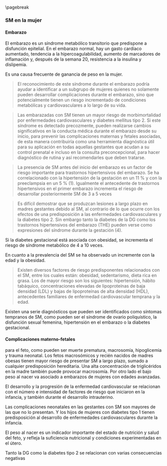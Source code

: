 \pagebreak

### SM en la mujer

#### Embarazo

El embarazo es un síndrome metabólico transitorio que predispone a disfunción epitelial. En el embarazo normal, hay un gasto cardíaco aumentado, tendencia a la hipercoagulabilidad, aumento de marcadores de inflamación y, después de la semana 20, resistencia a la insulina y dislipemia. 

Es una causa frecuente de ganancia de peso en la mujer.

> El reconocimiento de este síndrome durante el embarazo podría ayudar a identificar a un subgrupo de mujeres quienes no solamente pueden desarrollar complicaciones durante el embarazo, sino que potencialmente tienen un riesgo incrementado de condiciones metabólicas y cardiovasculares a lo largo de su vida.

> Las embarazadas con SM tienen un mayor riesgo de morbimortalidad por enfermedades cardiovasculares y diabetes mellitus tipo 2. Si este síndrome es detectado precozmente, pueden realizarse cambios significativos en la conducta médica durante el embarazo desde su inicio, para prevenir las complicaciones maternas y fetales asociadas, de esta manera contribuiría como una herramienta diagnóstica útil para su aplicación en todas aquellas gestantes que acudan a su control prenatal e incluso en la consulta preconcepcional, para hacer diagnóstico de rutina y así recomendarles que deben tratarse.

> La presencia de SM antes del inicio del embarazo es un factor de riesgo importante para trastornos hipertensivos del embarazo. Se ha correlacionado con la hipertensión de la gestación en un 11 % y con la preeclampsia en un 5 % (1). Igualmente el antecedente de trastornos hipertensivos en el primer embarazo incrementa el riesgo de desarrollar posteriormente SM de 3 a 5 veces

> Es difícil demostrar que se produzcan lesiones a largo plazo en madres gestantes debido al SM, al contrario de lo que ocurre con los efectos de una predisposición a las enfermedades cardiovasculares y la diabetes tipo 2. Sin embargo tanto la diabetes de la DG como los trastornos hipertensivos del embarazo (THE) pueden verse como expresiones del síndrome durante la gestación (4).

Si la diabetes gestacional está asociada con obesidad, se incrementa el riesgo de síndrome metabólico de 4 a 10 veces.

En cuanto a la prevalencia del SM se ha observado un incremente con la edad y la obesidad.

> Existen diversos factores de riesgo predisponentes relacionados con el SM, entre los cuales están: obesidad, sedentarismo, dieta rica en grasa. Los de mayor riesgo son los siguientes: hipertensión, hábito tabáquico, concentraciones elevadas de lipoproteínas de baja densidad (LDL) y bajas de lipoproteínas de alta densidad (HDL), antecedentes familiares de enfermedad cardiovascular temprana y la edad.

Existen una serie diagnósticos que pueden ser identificados como síntomas tempranos de SM, como pueden ser el síndrome de ovario poliquístico, la disfunción sexual femenina, hipertensión en el embarazo o la diabetes gestacional.

#### Complicaciones materno-fetales

para el feto, como pueden ser muerte prematura, macrosomía, hipoglicemia y trauma neonatal. Los fetos macrosómicos y recién nacidos de madres obesas tienen mayor riesgo de presentar SM a largo plazo, sumado a cualquier predisposición hereditaria. Una alta concentración de triglicéridos en la madre también puede provocar macrosomía. Por otro lado el bajo peso al nacer va asociado a embarazos de mujeres con edades avanzadas.

El desarrollo y la progresión de la enfermedad cardiovascular se relacionan con el número e intensidad de factores de riesgo que iniciaron en la infancia, y también durante el desarrollo intrauterino.

Las complicaciones neonatales en las gestantes con SM son mayores de las que no lo presentan. Y los hijos de mujeres con diabetes tipo 1 tienen predisposición al desarrollo de enfermedades cardiovasculares durante la infancia.

El peso al nacer es un indicador importante del estado de nutrición y salud del feto, y refleja la suficiencia nutricional y condiciones experimentadas en el útero.


Tanto la DG como la diabetes tipo 2 se relacionan con varias consecuencias negativas 
